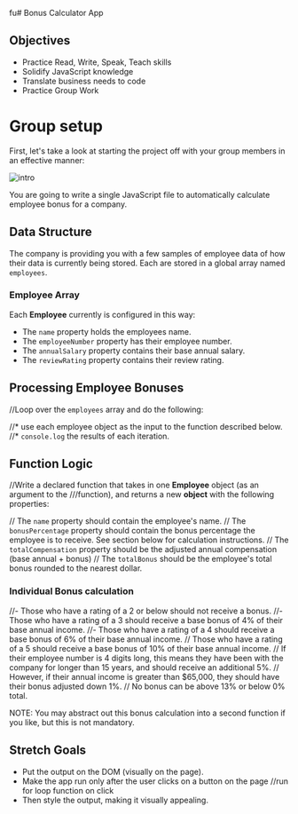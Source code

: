 fu# Bonus Calculator App

## Objectives

- Practice Read, Write, Speak, Teach skills
- Solidify JavaScript knowledge
- Translate business needs to code
- Practice Group Work

# Group setup

First, let's take a look at starting the project off with your group members in an effective manner:

![intro](quads_week1_updated_2020.png)

You are going to write a single JavaScript file to automatically calculate employee bonus for a company.

## Data Structure

The company is providing you with a few samples of employee data of how their data is currently being stored. Each are stored in a global array named `employees`.

### Employee Array
Each **Employee** currently is configured in this way:

* The `name` property holds the employees name.
* The `employeeNumber` property has their employee number.
* The `annualSalary` property contains their base annual salary.
* The `reviewRating` property contains their review rating.

## Processing Employee Bonuses

//Loop over the `employees` array and do the following:

//* use each employee object as the input to the function described below.
//* `console.log` the results of each iteration.

## Function Logic

//Write a declared function that takes in one **Employee** object (as an argument to the ///function), and returns a new **object** with the following properties:

// The `name` property should contain the employee's name.
// The `bonusPercentage` property should contain the bonus percentage the employee is to receive. See section below for calculation instructions.
// The `totalCompensation` property should be the adjusted annual compensation (base annual + bonus)
// The `totalBonus` should be the employee's total bonus rounded to the nearest dollar.

### Individual Bonus calculation
//- Those who have a rating of a 2 or below should not receive a bonus.
//- Those who have a rating of a 3 should receive a base bonus of 4% of their base annual income.
//- Those who have a rating of a 4 should receive a base bonus of 6% of their base annual income.
// Those who have a rating of a 5 should receive a base bonus of 10% of their base annual income.
// If their employee number is 4 digits long, this means they have been with the company for longer than 15 years,
and should receive an additional 5%.
// However, if their annual income is greater than $65,000, they should have their bonus adjusted down 1%.
// No bonus can be above 13% or below 0% total.

NOTE: You may abstract out this bonus calculation into a second function if you like, but this is not mandatory.

## Stretch Goals
- Put the output on the DOM (visually on the page).
- Make the app run only after the user clicks on a button on the page //run for loop function on click
- Then style the output, making it visually appealing.
